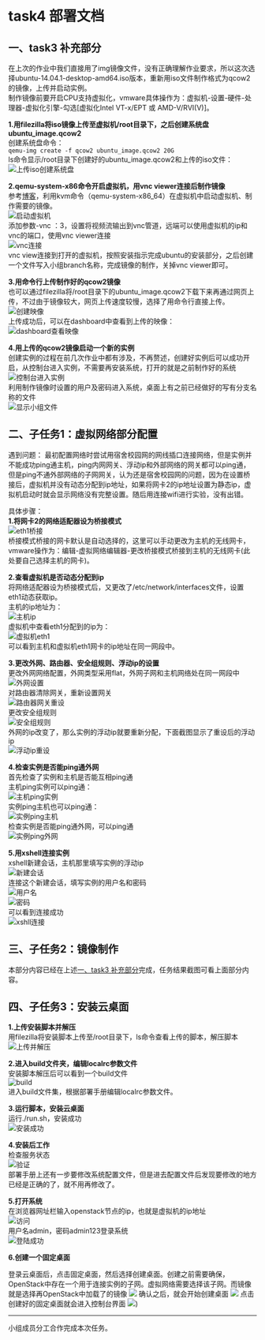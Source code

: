 # task4 部署文档
## 一、task3 补充部分
在上次的作业中我们直接用了img镜像文件，没有正确理解作业要求，所以这次选择ubuntu-14.04.1-desktop-amd64.iso版本，重新用iso文件制作格式为qcow2的镜像，上传并启动实例。  
制作镜像前要开启CPU支持虚拟化，vmware具体操作为：虚拟机-设置-硬件-处理器-虚拟化引擎-勾选[虚拟化Intel VT-x/EPT 或 AMD-V/RVI(V)]。

**1.用filezilla将iso镜像上传至虚拟机/root目录下，之后创建系统盘ubuntu_image.qcow2**  
创建系统盘命令：  
`qemu-img create -f qcow2 ubuntu_image.qcow2 20G`  
ls命令显示/root目录下创建好的ubuntu_image.qcow2和上传的iso文件：  
![上传iso创建系统盘](https://github.com/CourseCloudDesktop/cloudDesktop/blob/wcl-develop/task4/images/1_上传iso创建系统盘.PNG)  

**2.qemu-system-x86命令开启虚拟机，用vnc viewer连接后制作镜像**  
参考[博客](https://blog.csdn.net/wanghuiyao/article/details/65627198)，利用kvm命令（qemu-system-x86_64）在虚拟机中启动虚拟机、制作需要的镜像。  
![启动虚拟机](https://github.com/CourseCloudDesktop/cloudDesktop/blob/wcl-develop/task4/images/2_启动虚拟机.PNG)  
添加参数-vnc ：3，设置将视频流输出到vnc管道，远端可以使用虚拟机的ip和vnc的端口，使用vnc viewer连接  
![vnc连接](https://github.com/CourseCloudDesktop/cloudDesktop/blob/wcl-develop/task4/images/3_vnc连接.PNG)  
vnc view连接到打开的虚拟机，按照安装指示完成ubuntu的安装部分，之后创建一个文件写入小组branch名称，完成镜像的制作，关掉vnc viewer即可。  

**3.用命令行上传制作好的qcow2镜像**  
也可以通过filezilla将/root目录下的ubuntu_image.qcow2下载下来再通过网页上传，不过由于镜像较大，网页上传速度较慢，选择了用命令行直接上传。  
![创建映像](https://github.com/CourseCloudDesktop/cloudDesktop/blob/wcl-develop/task4/images/4_创建映像.PNG)  
上传成功后，可以在dashboard中查看到上传的映像：  
![dashboard查看映像](https://github.com/CourseCloudDesktop/cloudDesktop/blob/wcl-develop/task4/images/5_dashboard查看映像.PNG)  

**4.用上传的qcow2镜像启动一个新的实例**  
创建实例的过程在前几次作业中都有涉及，不再赘述，创建好实例后可以成功开启，从控制台进入实例，不需要再安装系统，打开的就是之前制作好的系统  
![控制台进入实例](https://github.com/CourseCloudDesktop/cloudDesktop/blob/wcl-develop/task4/images/6_控制台进入实例.PNG)  
利用制作镜像时设置的用户及密码进入系统，桌面上有之前已经做好的写有分支名称的文件  
![显示小组文件](https://github.com/CourseCloudDesktop/cloudDesktop/blob/wcl-develop/task4/images/7_显示小组文件.PNG)  

## 二、子任务1：虚拟网络部分配置  
遇到问题：
最初配置网络时尝试用宿舍校园网的网线插口连接网络，但是实例并不能成功ping通主机，ping内网网关、浮动ip和外部网络的网关都可以ping通，但是ping不通外部网络的子网网关，认为还是宿舍校园网的问题，因为在设置桥接后，虚拟机并没有动态分配到ip地址，如果将网卡2的ip地址设置为静态ip，虚拟机启动时就会显示网络没有完整设置。随后用连接wifi进行实验，没有出错。 

具体步骤：   
**1.将网卡2的网络适配器设为桥接模式**  
![eth1桥接](https://github.com/CourseCloudDesktop/cloudDesktop/blob/wcl-develop/task4/images/8_eth1桥接.PNG)  
桥接模式桥接的网卡默认是自动选择的，这里可以手动更改为主机的无线网卡，vmware操作为：编辑-虚拟网络编辑器-更改桥接模式桥接到主机的无线网卡(此处要自己选择主机的网卡)。  

**2.查看虚拟机是否动态分配到ip**  
将网络适配器设为桥接模式后，又更改了/etc/network/interfaces文件，设置eth1动态获取ip。  
主机的ip地址为：  
![主机ip](https://github.com/CourseCloudDesktop/cloudDesktop/blob/wcl-develop/task4/images/9_主机ip.PNG)  
虚拟机中查看eth1分配到的ip为：  
![虚拟机eth1](https://github.com/CourseCloudDesktop/cloudDesktop/blob/wcl-develop/task4/images/10_虚拟机eth1.PNG)  
可以看到主机和虚拟机eth1网卡的ip地址在同一网段中。  

**3.更改外网、路由器、安全组规则、浮动ip的设置**  
更改外网网络配置，外网类型采用flat，外网子网和主机网络处在同一网段中  
![外网设置](https://github.com/CourseCloudDesktop/cloudDesktop/blob/wcl-develop/task4/images/11_外网设置.PNG)  
对路由器清除网关，重新设置网关  
![路由器网关重设](https://github.com/CourseCloudDesktop/cloudDesktop/blob/wcl-develop/task4/images/12_路由器网关重设.PNG)  
更改安全组规则  
![安全组规则](https://github.com/CourseCloudDesktop/cloudDesktop/blob/wcl-develop/task4/images/13.5_安全组规则.PNG)  
外网的ip改变了，那么实例的浮动ip就要重新分配，下面截图显示了重设后的浮动ip  
![浮动ip重设](https://github.com/CourseCloudDesktop/cloudDesktop/blob/wcl-develop/task4/images/13_浮动ip重设.PNG)

**4.检查实例是否能ping通外网**  
首先检查了实例和主机是否能互相ping通  
主机ping实例可以ping通：  
![主机ping实例](https://github.com/CourseCloudDesktop/cloudDesktop/blob/wcl-develop/task4/images/15_主机ping实例.PNG)  
实例ping主机也可以ping通：  
![实例ping主机](https://github.com/CourseCloudDesktop/cloudDesktop/blob/wcl-develop/task4/images/16_实例ping主机.PNG)  
检查实例是否能ping通外网，可以ping通  
![实例ping外网](https://github.com/CourseCloudDesktop/cloudDesktop/blob/wcl-develop/task4/images/17_实例ping外网.PNG)  

**5.用xshell连接实例**  
xshell新建会话，主机那里填写实例的浮动ip  
![新建会话](https://github.com/CourseCloudDesktop/cloudDesktop/blob/wcl-develop/task4/images/19_新建会话.PNG)  
连接这个新建会话，填写实例的用户名和密码  
![用户名](https://github.com/CourseCloudDesktop/cloudDesktop/blob/wcl-develop/task4/images/20_用户名.PNG)  
![密码](https://github.com/CourseCloudDesktop/cloudDesktop/blob/wcl-develop/task4/images/21_密码.PNG)  
可以看到连接成功  
![xshll连接](https://github.com/CourseCloudDesktop/cloudDesktop/blob/wcl-develop/task4/images/22_xshll连接.PNG)
## 三、子任务2：镜像制作  
本部分内容已经在上述[一、task3 补充部分](https://github.com/CourseCloudDesktop/cloudDesktop/blob/wcl-develop/task4/部署文档.md#一task3-补充部分)完成，任务结果截图可看上面部分内容。

## 四、子任务3：安装云桌面   
**1.上传安装脚本并解压**  
用filezilla将安装脚本上传至/root目录下，ls命令查看上传的脚本，解压脚本  
![上传并解压](https://github.com/CourseCloudDesktop/cloudDesktop/blob/wcl-develop/task4/images/23.上传并解压.PNG)  

**2.进入build文件夹，编辑localrc参数文件**  
安装脚本解压后可以看到一个build文件  
![build](https://github.com/CourseCloudDesktop/cloudDesktop/blob/wcl-develop/task4/images/24_build.PNG)  
进入build文件集，根据部署手册编辑localrc参数文件。  

**3.运行脚本，安装云桌面**  
运行./run.sh，安装成功  
![安装成功](https://github.com/CourseCloudDesktop/cloudDesktop/blob/wcl-develop/task4/images/25_安装成功.PNG)  

**4.安装后工作**  
检查服务状态  
![验证](https://github.com/CourseCloudDesktop/cloudDesktop/blob/wcl-develop/task4/images/26_验证.PNG)  
部署手册上还有一步要修改系统配置文件，但是进去配置文件后发现要修改的地方已经是正确的了，就不用再修改了。  

**5.打开系统**  
在浏览器网址栏输入openstack节点的ip，也就是虚拟机的ip地址  
![访问](https://github.com/CourseCloudDesktop/cloudDesktop/blob/wcl-develop/task4/images/27_访问.PNG)  
用户名admin，密码admin123登录系统  
![登陆成功](https://github.com/CourseCloudDesktop/cloudDesktop/blob/wcl-develop/task4/images/28_登陆成功.PNG)

**6.创建一个固定桌面**

登录云桌面后，点击固定桌面，然后选择创建桌面。创建之前需要确保，OpenStack中存在一个用于连接实例的子网。虚拟网络需要选择该子网。而镜像就是选择再OpenStack中加载了的镜像
![](https://github.com/CourseCloudDesktop/cloudDesktop/raw/wcl-develop/task4/images/1.PNG)
确认之后，就会开始创建桌面
![](https://github.com/CourseCloudDesktop/cloudDesktop/raw/wcl-develop/task4/images/2.PNG)
点击创建好的固定桌面就会进入控制台界面
![](https://github.com/CourseCloudDesktop/cloudDesktop/raw/wcl-develop/task4/images/3.PNG))

  ---------------
  小组成员分工合作完成本次任务。
